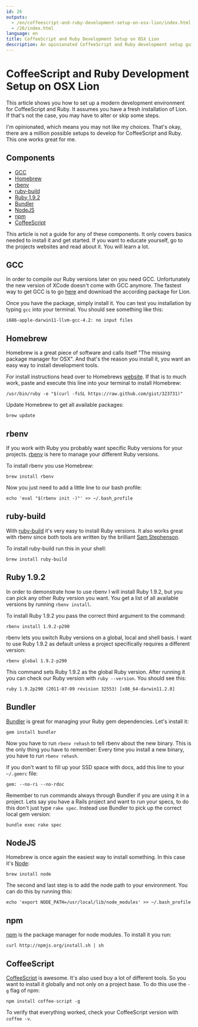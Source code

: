 ```yaml
---
id: 26
outputs:
  - /en/coffeescript-and-ruby-development-setup-on-osx-lion/index.html
  - /26/index.html
language: en
title: CoffeeScript and Ruby Development Setup on OSX Lion
description: An opinionated CoffeeScript and Ruby development setup guide.
---
```

# CoffeeScript and Ruby Development Setup on OSX Lion

This article shows you how to set up a modern development environment for CoffeeScript and Ruby. It assumes you have a fresh installation of Lion. If that's not the case, you may have to alter or skip some steps.

I'm opinionated, which means you may not like my choices. That's okay, there are a million possible setups to develop for CoffeeScript and Ruby. This one works great for me.

## Components
* [GCC](#gcc)
* [Homebrew](#homebrew)
* [rbenv](#rbenv)
* [ruby-build](#ruby-build)
* [Ruby 1.9.2](#ruby)
* [Bundler](#bundler)
* [NodeJS](#nodejs)
* [npm](#npm)
* [CoffeeScript](#coffeescript)

This article is not a guide for any of these components. It only covers basics needed to install it and get started. If you want to educate yourself, go to the projects websites and read about it. You will learn a lot.

## <a id="gcc">GCC</a>
In order to compile our Ruby versions later on you need GCC. Unfortunately the new version of XCode doesn't come with GCC anymore. The fastest way to get GCC is to go [here][1] and download the according package for Lion.

Once you have the package, simply install it. You can test you installation by typing `gcc` into your terminal.
You should see something like this:

    i686-apple-darwin11-llvm-gcc-4.2: no input files

## <a id="homebrew">Homebrew</a>
Homebrew is a great piece of software and calls itself "The missing package manager for OSX". And that's the reason you install it, you want an easy way to install development tools.

For install instructions head over to Homebrews [website][2]. If that is to much work, paste and execute this line into your terminal to install Homebrew:

    /usr/bin/ruby -e "$(curl -fsSL https://raw.github.com/gist/323731)"

Update Homebrew to get all available packages:

    brew update

## <a id="rbenv">rbenv</a>
If you work with Ruby you probably want specific Ruby versions for your projects. [rbenv][3] is here to manage your different Ruby versions.

To install rbenv you use Homebrew:

    brew install rbenv

Now you just need to add a little line to our bash profile:

    echo 'eval "$(rbenv init -)"' >> ~/.bash_profile

## <a id="ruby-build">ruby-build</a>
With [ruby-build][4] it's very easy to install Ruby versions. It also works great with rbenv since both tools are written by the brilliant [Sam Stephenson][5].

To install ruby-build run this in your shell:

    brew install ruby-build

## <a id="ruby">Ruby 1.9.2</a>
In order to demonstrate how to use rbenv I will install Ruby 1.9.2, but you can pick any other Ruby version you want. You get a list of all available versions by running `rbenv install`.

To install Ruby 1.9.2 you pass the correct third argument to the command:

    rbenv install 1.9.2-p290

rbenv lets you switch Ruby versions on a global, local and shell basis. I want to use Ruby 1.9.2 as default unless a project specifically requires a different version:

    rbenv global 1.9.2-p290

This command sets Ruby 1.9.2 as the global Ruby version. After running it you can check our Ruby version with `ruby --version`. You should see this:

    ruby 1.9.2p290 (2011-07-09 revision 32553) [x86_64-darwin11.2.0]

## <a id="bundler">Bundler</a>
[Bundler][6] is great for managing your Ruby gem dependencies. Let's install it:

    gem install bundler

Now you have to run `rbenv rehash` to tell rbenv about the new binary. This is the only thing you have to remember: Every time you install a new binary, you have to run `rbenv rehash`.

If you don't want to fill up your SSD space with docs, add this line to your `~/.gemrc` file:

    gem: --no-ri --no-rdoc

Remember to run commands always through Bundler if you are using it in a project. Lets say you have a Rails project and want to run your specs, to do this don't just type `rake spec`. Instead use Bundler to pick up the correct local gem version:

    bundle exec rake spec

## <a id="nodejs">NodeJS</a>
Homebrew is once again the easiest way to install something. In this case it's [Node][7]:

    brew install node

The second and last step is to add the node path to your environment. You can do this by running this:

    echo 'export NODE_PATH=/usr/local/lib/node_modules' >> ~/.bash_profile

## <a id="npm">npm</a>
[npm][8] is the package manager for node modules. To install it you run:

    curl http://npmjs.org/install.sh | sh

## <a id="coffeescript">CoffeeScript</a>
[CoffeeScript][9] is awesome. It's also used buy a lot of different tools. So you want to install it globally and not only on a project base. To do this use the `-g` flag of npm:

    npm install coffee-script -g

To verify that everything worked, check your CoffeeScript version with `coffee -v`.

[1]: https://github.com/kennethreitz/osx-gcc-installer
[2]: http://mxcl.github.com/homebrew/
[3]: http://rbenv.org/
[4]: https://github.com/sstephenson/ruby-build
[5]: http://sstephenson.us/
[6]: http://gembundler.com/
[7]: http://nodejs.org/
[8]: http://npmjs.org/
[9]: http://coffeescript.org/
